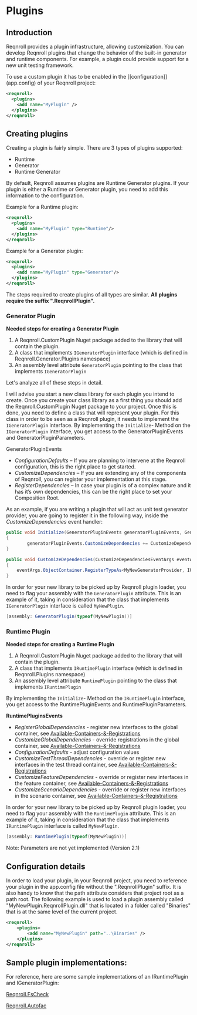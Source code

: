 # Plugins

## Introduction

Reqnroll provides a plugin infrastructure, allowing customization. You can develop Reqnroll plugins that change the behavior of the built-in generator and runtime components. For example, a plugin could provide support for a new unit testing framework.

To use a custom plugin it has to be enabled in the [[configuration]] (app.config) of your Reqnroll project:

```xml
<reqnroll>
  <plugins>
    <add name="MyPlugin" />
  </plugins>
</reqnroll>
```

## Creating plugins

Creating a plugin is fairly simple. There are 3 types of plugins supported:

* Runtime
* Generator
* Runtime Generator

By default, Reqnroll assumes plugins are Runtime Generator plugins. If your plugin is either a Runtime or Generator plugin, you need to add this information to the configuration.

Example for a Runtime plugin:
```xml
<reqnroll>
  <plugins>
    <add name="MyPlugin" type="Runtime"/>
  </plugins>
</reqnroll>
```

Example for a Generator plugin:
```xml
<reqnroll>
  <plugins>
    <add name="MyPlugin" type="Generator"/>
  </plugins>
</reqnroll>
```

The steps required to create plugins of all types are similar. **All plugins require the suffix ".ReqnrollPlugin".**

### Generator Plugin

**Needed steps for creating a Generator Plugin**

1. A Reqnroll.CustomPlugin Nuget package added to the library that will contain the plugin.
2. A class that implements `IGeneratorPlugin` interface (which is defined in Reqnroll.Generator.Plugins namespace)
3. An assembly level attribute `GeneratorPlugin` pointing to the class that implements `IGeneratorPlugin`

Let's analyze all of these steps in detail.

I will advise you start a new class library for each plugin you intend to create. Once you create your class library as a first thing you should add the Reqnroll.CustomPlugin Nuget package to your project.
Once this is done, you need to define a class that will represent your plugin. For this class in order to be seen as a Reqnroll plugin, it needs to implement the `IGeneratorPlugin` interface.
By implementing the `Initialize`- Method on the `IGeneratorPlugin` interface, you get access to the GeneratorPluginEvents and GeneratorPluginParameters.

GeneratorPluginEvents

* *ConfigurationDefaults* – If you are planning to intervene at the Reqnroll configuration, this is the right place to get started.
* *CustomizeDependencies* – If you are extending any of the components of Reqnroll, you can register your implementation at this stage.
* *RegisterDependencies* – In case your plugin is of a complex nature and it has it’s own dependencies, this can be the right place to set your Composition Root.

As an example, if you are writing a plugin that will act as unit test generator provider, you are going to register it in the following way, inside the *CustomizeDependencies* event handler:

```csharp
public void Initialize(GeneratorPluginEvents generatorPluginEvents, GeneratorPluginParameters generatorPluginParameters)
{
        generatorPluginEvents.CustomizeDependencies += CustomizeDependencies;
}

public void CustomizeDependencies(CustomizeDependenciesEventArgs eventArgs)
{
	eventArgs.ObjectContainer.RegisterTypeAs<MyNewGeneratorProvider, IUnitTestGeneratorProvider>();
}
```

In order for your new library to be picked up by Reqnroll plugin loader, you need to flag your assembly with the `GeneratorPlugin` attribute. This is an example of it, taking in consideration that  the class that implements `IGeneratorPlugin` interface is called `MyNewPlugin`.
```csharp
[assembly: GeneratorPlugin(typeof(MyNewPlugin))]
```

### Runtime Plugin

**Needed steps for creating a Runtime Plugin**

1. A Reqnroll.CustomPlugin Nuget package added to the library that will contain the plugin.
2. A class that implements `IRuntimePlugin` interface (which is defined in Reqnroll.Plugins namespace)
3. An assembly level attribute `RuntimePlugin` pointing to the class that implements `IRuntimePlugin`

By implementing the `Initialize`- Method on the `IRuntimePlugin` interface, you get access to the RuntimePluginEvents and RuntimePluginParameters.

**RuntimePluginsEvents**

* *RegisterGlobalDependencies* - register new interfaces to the global container, see <a href="https://github.com/reqnroll/Reqnroll/wiki/Available-Containers-&-Registrations">Available-Containers-&-Registrations</a>
* *CustomizeGlobalDependencies* - override registrations in the global container, see <a href="https://github.com/reqnroll/Reqnroll/wiki/Available-Containers-&-Registrations">Available-Containers-&-Registrations</a>
* *ConfigurationDefaults* - adjust configuration values
* *CustomizeTestThreadDependencies* - override or register new interfaces in the test thread container, see <a href="https://github.com/reqnroll/Reqnroll/wiki/Available-Containers-&-Registrations">Available-Containers-&-Registrations</a>
* *CustomizeFeatureDependencies* - override or register new interfaces in the feature container, see <a href="https://github.com/reqnroll/Reqnroll/wiki/Available-Containers-&-Registrations">Available-Containers-&-Registrations</a>
* *CustomizeScenarioDependencies* - override or register new interfaces in the scenario container, see <a href="https://github.com/reqnroll/Reqnroll/wiki/Available-Containers-&-Registrations">Available-Containers-&-Registrations</a>

In order for your new library to be picked up by Reqnroll plugin loader, you need to flag your assembly with the `RuntimePlugin` attribute. This is an example of it, taking in consideration that the class that implements `IRuntimePlugin` interface is called `MyNewPlugin`.
```csharp
[assembly: RuntimePlugin(typeof(MyNewPlugin))]
```

Note: Parameters are not yet implemented (Version 2.1)

## Configuration details

In order to load your plugin, in your Reqnroll project, you need to reference your plugin in the app.config file without the ".ReqnrollPlugin" suffix. It is also handy to know that the path attribute considers that project root as a path root. The following example is used to load a plugin assembly called "MyNewPlugin.ReqnrollPlugin.dll" that is located in a folder called "Binaries" that is at the same level of the current project.

```xml
<reqnroll>
	<plugins>
		<add name="MyNewPlugin" path="..\Binaries" />
	</plugins>
</reqnroll>
```
## Sample plugin implementations:

For reference, here are some sample implementations of an IRuntimePlugin and IGeneratorPlugin:

[Reqnroll.FsCheck](https://github.com/gasparnagy/Reqnroll.FsCheck/blob/master/src/Reqnroll.FsCheck.ReqnrollPlugin/FsCheckPlugin.cs)

[Reqnroll.Autofac](https://github.com/phatcher/Reqnroll.Unity/blob/master/code/Reqnroll.Unity.ReqnrollPlugin/UnityPlugin.cs)
